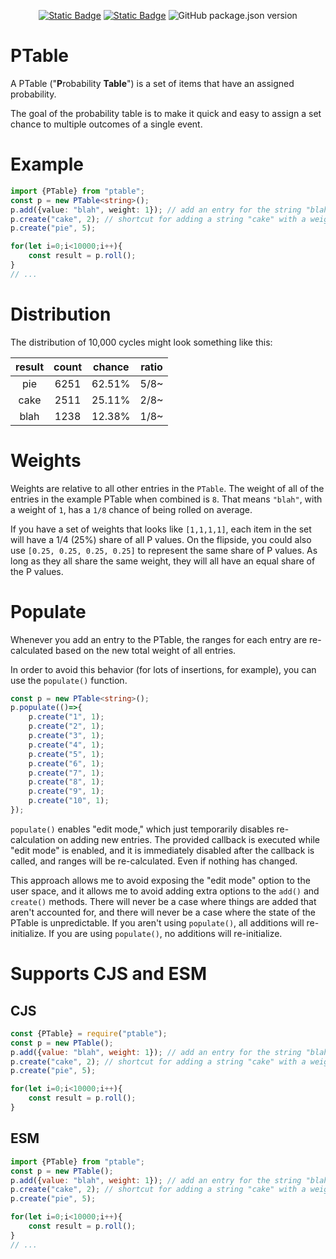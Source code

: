 <div align='center'>
	
[![Static Badge](https://img.shields.io/badge/GitHub-black?style=for-the-badge&logo=github)](https://github.com/jackindisguise/ptable)
[![Static Badge](https://img.shields.io/badge/Documentation-orange?style=for-the-badge&logo=github)](https://jackindisguise.github.io/ptable/)
![GitHub package.json version](https://img.shields.io/github/package-json/v/jackindisguise/ptable?style=for-the-badge&logo=npm)

</div>

# PTable
A PTable ("**P**robability **Table**") is a set of items that have an assigned probability.

The goal of the probability table is to make it quick and easy to assign a set chance to multiple outcomes of a single event.

# Example
```TypeScript
import {PTable} from "ptable";
const p = new PTable<string>();
p.add({value: "blah", weight: 1}); // add an entry for the string "blah" with a weight of 1
p.create("cake", 2); // shortcut for adding a string "cake" with a weight of 2
p.create("pie", 5);

for(let i=0;i<10000;i++){
	const result = p.roll();
}
// ...
```

# Distribution
The distribution of 10,000 cycles might look something like this:

| result | count | chance | ratio |
|:------:|:-----:|:------:|:-----:|
| pie    | 6251  | 62.51% | 5/8~  |
| cake   | 2511  | 25.11% | 2/8~  |
| blah   | 1238  | 12.38% | 1/8~  |

# Weights
Weights are relative to all other entries in the `PTable`. The weight of all of the entries in the example PTable when combined is `8`. That means `"blah"`, with a weight of `1`, has a `1/8` chance of being rolled on average.

If you have a set of weights that looks like `[1,1,1,1]`, each item in the set will have a 1/4 (25%) share of all P values. On the flipside, you could also use `[0.25, 0.25, 0.25, 0.25]` to represent the same share of P values. As long as they all share the same weight, they will all have an equal share of the P values.

# Populate
Whenever you add an entry to the PTable, the ranges for each entry are re-calculated based on the new total weight of all entries.

In order to avoid this behavior (for lots of insertions, for example), you can use the `populate()` function.

```TypeScript
const p = new PTable<string>();
p.populate(()=>{
    p.create("1", 1);
    p.create("2", 1);
    p.create("3", 1);
    p.create("4", 1);
    p.create("5", 1);
    p.create("6", 1);
    p.create("7", 1);
    p.create("8", 1);
    p.create("9", 1);
    p.create("10", 1);
});
```

`populate()` enables "edit mode," which just temporarily disables re-calculation on adding new entries. The provided callback is executed while "edit mode" is enabled, and it is immediately disabled after the callback is called, and ranges will be re-calculated. Even if nothing has changed.

This approach allows me to avoid exposing the "edit mode" option to the user space, and it allows me to avoid adding extra options to the `add()` and `create()` methods. There will never be a case where things are added that aren't accounted for, and there will never be a case where the state of the PTable is unpredictable. If you aren't using `populate()`, all additions will re-initialize. If you are using `populate()`, no additions will re-initialize.

# Supports CJS and ESM
## CJS
```JavaScript
const {PTable} = require("ptable");
const p = new PTable();
p.add({value: "blah", weight: 1}); // add an entry for the string "blah" with a weight of 1
p.create("cake", 2); // shortcut for adding a string "cake" with a weight of 2
p.create("pie", 5);

for(let i=0;i<10000;i++){
	const result = p.roll();
}
```

## ESM
```JavaScript
import {PTable} from "ptable";
const p = new PTable();
p.add({value: "blah", weight: 1}); // add an entry for the string "blah" with a weight of 1
p.create("cake", 2); // shortcut for adding a string "cake" with a weight of 2
p.create("pie", 5);

for(let i=0;i<10000;i++){
	const result = p.roll();
}
// ...
```